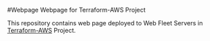 #Webpage
Webpage for Terraform-AWS Project

This repository contains web page deployed to Web Fleet Servers in [Terraform-AWS](https://github.com/cepxuo/Terraform-AWS) Project.
